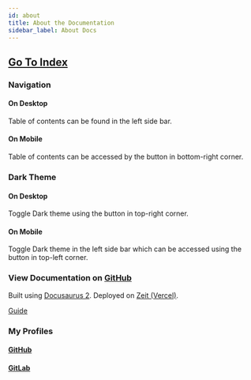 ```yaml
---
id: about
title: About the Documentation
sidebar_label: About Docs
---
```


## [Go To Index](/index)

### Navigation

#### On Desktop

Table of contents can be found in the left side bar.

#### On Mobile

Table of contents can be accessed by the button in bottom-right corner.

### Dark Theme

#### On Desktop

Toggle Dark theme using the button in top-right corner.

#### On Mobile

Toggle Dark theme in the left side bar which can be accessed using the button in top-left corner.

### View Documentation on [GitHub](https://github.com/Pranay-Tej/dev-handbook)

Built using [Docusaurus 2](https://v2.docusaurus.io/). Deployed on [Zeit (Vercel)](https://vercel.com/).

[Guide](documentation/documentation)

### My Profiles

#### [GitHub](https://github.com/Pranay-Tej)

#### [GitLab](https://gitlab.com/pranay_teja)
